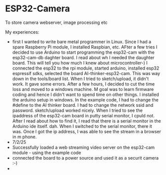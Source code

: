 # ESP32-Camera
To store camera webserver, image processing etc

My experiences:
- first I wanted to write bare metal programmer in Linux. Since I had a spare Raspberry Pi module, I installed Raspbian, etc. AFter a few tries I decided to use Arduino to start programming the esp32-cam with the esp32-cam-db daghter board. I read about wh I needed the daughter board. This will tell you how much I knew about microcontroller-) I connected the esp32 to the rpi module, started arduino, installed esp32 espressif sdks, selected the board AI-thinker-esp32-cam. This was way down in the tools/board list. When I tried to sketch/upload, it didn't work. It gave some errors. After a few hours, I decided to cut the time loss and moved to a windows machine. M goal was to learn firmware coding and hence I didn't want to spend time on other things. I installed the arduino setup in windows. In the example code, I had to change the #define to the AI thinker board. I had to change the network ssid and password. sketch/upload worked nicely. When I tried to see the ipaddress of the esp32-cam board in putty serial monitor, I cpuld not. After I read about how to find it, I read that there is a serial monitor in the Arduino ide itself. dah. When I switched to the serial monitor, there it was. Once I got the ip address, I was able to see the stream in a browser in m phone.
- 7/2/25
- Successfully loaded a web streaming video server on the esp32-cam module - using the example code
- connected the board to a power source and used it as a securit camera :-)
- 
